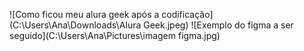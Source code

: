![Como ficou meu alura geek após a codificação](C:\Users\Ana\Downloads\Alura Geek.jpeg)
![Exemplo do figma a ser seguido](C:\Users\Ana\Pictures\imagem figma.jpg)
